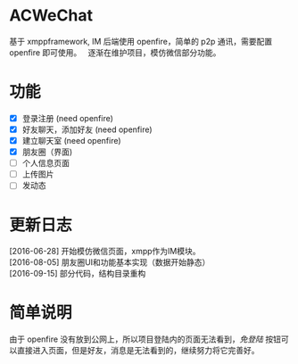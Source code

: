 # ACWeChat
基于 xmppframework, IM 后端使用 openfire，简单的 p2p 通讯，需要配置 openfire 即可使用。  
逐渐在维护项目，模仿微信部分功能。
  
  
# 功能  
- [x] 登录注册 (need openfire)  
- [x] 好友聊天，添加好友 (need openfire)  
- [x] 建立聊天室 (need openfire)
- [x] 朋友圈（界面) 
- [ ] 个人信息页面  
- [ ] 上传图片  
- [ ] 发动态  
  
# 更新日志
[2016-06-28] 开始模仿微信页面，xmpp作为IM模块。  
[2016-08-05] 朋友圈UI和功能基本实现（数据开始静态）  
[2016-09-15] 部分代码，结构目录重构

# 简单说明
由于 openfire 没有放到公网上，所以项目登陆内的页面无法看到，_免登陆_ 按钮可以直接进入页面，但是好友，消息是无法看到的，继续努力将它完善好。

